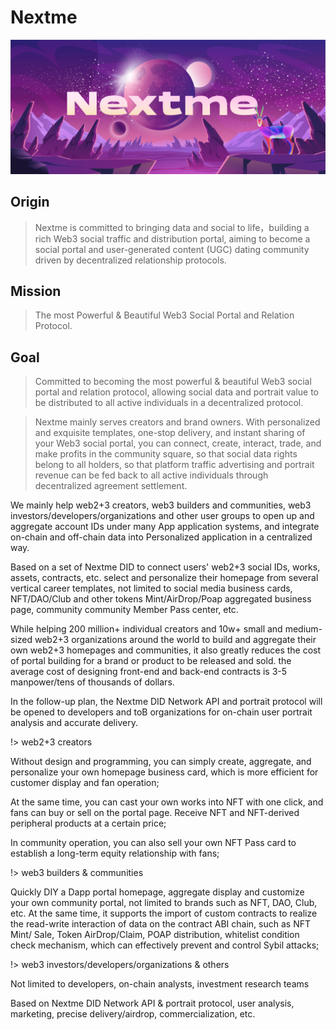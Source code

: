 # Nextme

![](assets/images/banner/Brand_Banner_01.jpg)

## Origin

> Nextme is committed to bringing data and social to life，building a rich Web3 social traffic and distribution portal, aiming to become a social portal and user-generated content (UGC) dating community driven by decentralized relationship protocols.

## Mission

> The most Powerful & Beautiful Web3 Social Portal and Relation Protocol.

## Goal

> Committed to becoming the most powerful & beautiful Web3 social portal and relation protocol, allowing social data and portrait value to be distributed to all active individuals in a decentralized protocol.

> Nextme mainly serves creators and brand owners. With personalized and exquisite templates, one-stop delivery, and instant sharing of your Web3 social portal, you can connect, create, interact, trade, and make profits in the community square, so that social data rights belong to all holders, so that platform traffic advertising and portrait revenue can be fed back to all active individuals through decentralized agreement settlement.

<p>We mainly help web2+3 creators, web3 builders and communities, web3 investors/developers/organizations and other user groups to open up and aggregate account IDs under many App application systems, and integrate on-chain and off-chain data into Personalized application in a centralized way.</p>
<p>Based on a set of Nextme DID to connect users' web2+3 social IDs, works, assets, contracts, etc. select and personalize their homepage from several vertical career templates, not limited to social media business cards, NFT/DAO/Club and other tokens Mint/AirDrop/Poap aggregated business page, community community Member Pass center, etc.</p>
<p>While helping 200 million+ individual creators and 10w+ small and medium-sized web2+3 organizations around the world to build and aggregate their own web2+3 homepages and communities, it also greatly reduces the cost of portal building for a brand or product to be released and sold. the average cost of designing front-end and back-end contracts is 3-5 manpower/tens of thousands of dollars.</p>
<p>In the follow-up plan, the Nextme DID Network API and portrait protocol will be opened to developers and toB organizations for on-chain user portrait analysis and accurate delivery.</p>

!> web2+3 creators

<p>Without design and programming, you can simply create, aggregate, and personalize your own homepage business card, which is more efficient for customer display and fan operation;</p>
<p>At the same time, you can cast your own works into NFT with one click, and fans can buy or sell on the portal page. Receive NFT and NFT-derived peripheral products at a certain price;</p>
<p>In community operation, you can also sell your own NFT Pass card to establish a long-term equity relationship with fans;</p>

!> web3 builders & communities

<p>Quickly DIY a Dapp portal homepage, aggregate display and customize your own community portal, not limited to brands such as NFT, DAO, Club, etc. At the same time, it supports the import of custom contracts to realize the read-write interaction of data on the contract ABI chain, such as NFT Mint/ Sale, Token AirDrop/Claim, POAP distribution, whitelist condition check mechanism, which can effectively prevent and control Sybil attacks;</p>

!> web3 investors/developers/organizations & others

<p>Not limited to developers, on-chain analysts, investment research teams</p>
<p>Based on Nextme DID Network API & portrait protocol, user analysis, marketing, precise delivery/airdrop, commercialization, etc.</p>
